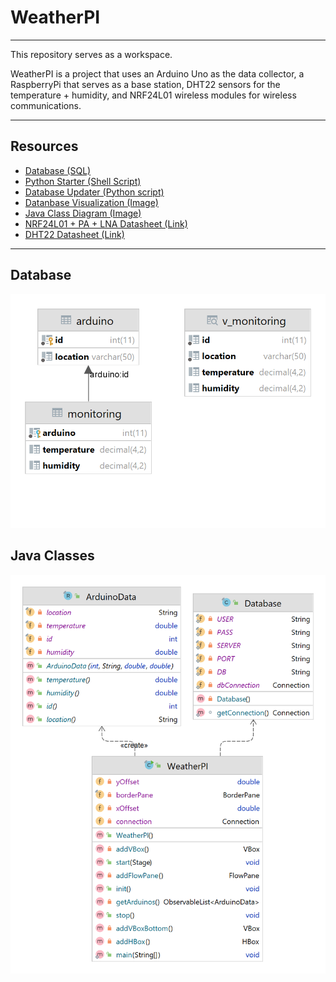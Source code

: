 # WeatherPI

___

This repository serves as a workspace.

WeatherPI is a project that uses an Arduino Uno as the data collector, a RaspberryPi that serves as a base station,
DHT22 sensors for the temperature + humidity, and NRF24L01 wireless modules for wireless communications.

___

## Resources

- [Database (SQL)](src/main/resources/database.sql)
- [Python Starter (Shell Script)](src/main/resources/start_python.sh)
- [Database Updater (Python script)](src/main/resources/update_database.py)
- [Datanbase Visualization (Image)](src/main/resources/database.png)
- [Java Class Diagram (Image)](src/main/resources/WeatherPI.png)
- [NRF24L01 + PA + LNA Datasheet (Link)](http://www.haoyuelectronics.com/Attachment/Mini-NRF24L01-SMD/nRF24L01P_Product_Specification_1_0.pdf)
- [DHT22 Datasheet (Link)](https://www.sparkfun.com/datasheets/Sensors/Temperature/DHT22.pdf)

___

## Database

![Database Diagram](src/main/resources/database.png)

## Java Classes

![Class Diagram](src/main/resources/WeatherPI.png)